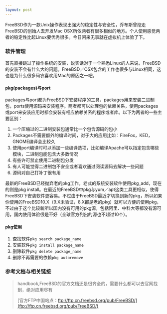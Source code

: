 ```yaml
---
layout: post
---
```


FreeBSD作为一款Unix操作表现出强大的稳定性与安全性，乔布斯曾挖走FreeBSD的创始人去开发Mac OSX所依两者有很多相似的地方。个人使用感觉两者的稳定性比起Linux要优秀很多。今日闲来无事就在虚拟机上体验了下。

### 软件管理

首先直接跳过了操作系统的安装，说实话对于一个熟悉Linux的人来说，FreeBSD的安装不会有什么大的问题。FreeBSD／OSX包含的工作也很多与Linux相同，这也是为什么很多码农喜欢用Mac的原因之一吧。

#### pkg(packages)与port

packages与port都为FreeBSD下安装程序的工具，packages用来安装二进制包，ports使用源码来安装程序。两者都可以处理包的依赖关系，使用packages或port来安装应用时都会安装有相应依赖关系的程序或者库。以下为两者的一些主要区别：

1. 一个压缩过的二进制安装包通常比一个包含源码的包小
2. Packages不需要额外的编译时间，对于大的应用比如：FireFox，KED，GNOME编译会比较久
3. 使用port编译时可以添加一些编译选项，比如编译Apache可以指定包含哪些模块，二进制包能包含大多数情况
4. 有些许可禁止使用二进制包分发
5. 有人可能觉得二进制包不安全或者喜欢通过阅读源码去解决一些问题
6. 源码对自己打补丁很有用

最新的FreeBSD已经抛弃老的pkg工作，老式的系统安装软件使用pkg_add，现在的则是pkg install。在最近的FreeBSD中pkg与yum／apt这类工具更相似，使得FreeBSD下安装软件更容易。不过由于FreeBSD最近才切换到新的pkg，所以如果你使用的FreeBSD10.X（9.X未验证，8.X都是老的pkg）就可以方便的使用pkg，不过由于这个比较新所以国内没有可用的pkg源，包括阿里、中科大等都没有源可用，国内使用体验很是不好（全球官方列出的源也不超过10个）。

#### pkg使用

1. 查找软件`pkg search package_name`
2. 安装软件`pkg install package_name`
3. 删除软件`pkg delete package_name`
4. 删除不再需要的依赖`pkg autoremove`

### 参考文档与相关链接
> handbook,FreeBSD的官方文档还是很齐全的，需要什么都可以去官网找到，绝对应用尽有
> 
> [官方FTP中国站点：ftp://ftp.cn.freebsd.org/pub/FreeBSD/](ftp://ftp.cn.freebsd.org/pub/FreeBSD/)
